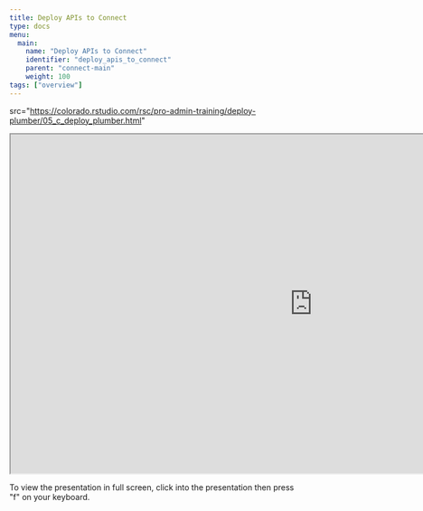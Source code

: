 ```yaml
---
title: Deploy APIs to Connect
type: docs
menu:
  main:
    name: "Deploy APIs to Connect"
    identifier: "deploy_apis_to_connect"
    parent: "connect-main"
    weight: 100
tags: ["overview"]
---
```


 src="https://colorado.rstudio.com/rsc/pro-admin-training/deploy-plumber/05_c_deploy_plumber.html"

<iframe src="https://colorado.rstudio.com/rsc/pro-admin-training/deploy-plumber/05_c_deploy_plumber.html" width="1067px" height="600px">
</iframe>


To view the presentation in full screen, click into the presentation then press "f" on your keyboard.

